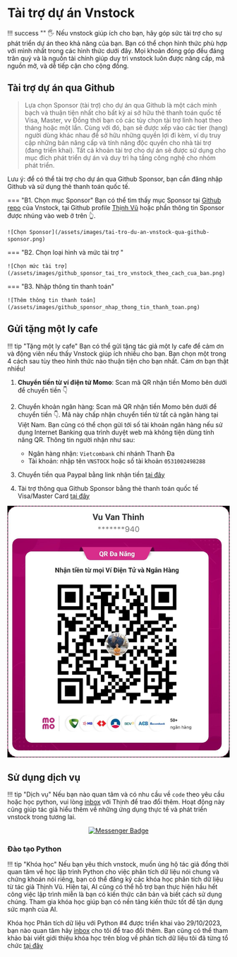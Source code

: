 # Tài trợ dự án Vnstock

!!! success ""
    🖐 Nếu vnstock giúp ích cho bạn, hãy góp sức tài trợ cho sự phát triển dự án theo khả năng của bạn. Bạn có thể chọn hình thức phù hợp với mình nhất trong các hình thức dưới đây. Mọi khoản đóng góp đều đáng trân quý và là nguồn tài chính giúp duy trì vnstock luôn được nâng cấp, mã nguồn mở, và dễ tiếp cận cho cộng đồng.

## Tài trợ dự án qua Github

> Lựa chọn Sponsor (tài trợ) cho dự án qua Github là một cách minh bạch và thuận tiện nhất cho bất kỳ ai sở hữu thẻ thanh toán quốc tế Visa, Master, vv Đồng thời bạn có các tùy chọn tài trợ linh hoạt theo tháng hoặc một lần. Cùng với đó, bạn sẽ được xếp vào các tier (hạng) người dùng khác nhau để sở hữu những quyền lợi đi kèm, ví dụ truy cập những bản nâng cấp và tính năng độc quyền cho nhà tài trợ (đang triển khai).
> Tất cả khoản tài trợ cho dự án sẽ được sử dụng cho mục đích phát triển dự án và duy trì hạ tầng công nghệ cho nhóm phát triển. 

Lưu ý: để có thể tài trợ cho dự án qua Github Sponsor, bạn cần đăng nhập Github và sử dụng thẻ thanh toán quốc tế.

=== "B1. Chọn mục Sponsor"
    Bạn có thể tìm thấy mục Sponsor tại [Github repo](https://github.com/thinh-vu/vnstock) của Vnstock, tại Github profile [Thịnh Vũ](https://github.com/thinh-vu) hoặc phần thông tin Sponsor được nhúng vào web ở trên 👆.

    ![Chọn Sponsor](/assets/images/tai-tro-du-an-vnstock-qua-github-sponsor.png)

=== "B2. Chọn loại hình và mức tài trợ "

    ![Chọn mức tài trợ](/assets/images/github_sponsor_tai_tro_vnstock_theo_cach_cua_ban.png)

=== "B3. Nhập thông tin thanh toán"

    ![Thêm thông tin thanh toán](/assets/images/github_sponsor_nhap_thong_tin_thanh_toan.png)

## Gửi tặng một ly cafe

!!! tip "Tặng một ly cafe"
    Bạn có thể gửi tặng tác giả một ly cafe để cảm ơn và động viên nếu thấy Vnstock giúp ích nhiều cho bạn. Bạn chọn một trong 4 cách sau tùy theo hình thức nào thuận tiện cho bạn nhất. Cám ơn bạn thật nhiều!

1. **Chuyển tiền từ ví điện tử Momo**: Scan mã QR nhận tiền Momo bên dưới để chuyển tiền 👇

2. Chuyển khoản ngân hàng: Scan mã QR nhận tiền Momo bên dưới để chuyển tiền 👇. Mã này chấp nhận chuyển tiền từ tất cả ngân hàng tại Việt Nam. Bạn cũng có thể chọn gửi tới số tài khoản ngân hàng nếu sử dụng Internet Banking qua trình duyệt web mà không tiện dùng tính năng QR. Thông tin người nhận như sau:
   
	- Ngân hàng nhận: `Vietcombank` chi nhánh Thanh Đa
	- Tài khoản: nhập tên `VNSTOCK` hoặc số tài khoản `0531002498288`

3. Chuyển tiền qua Paypal bằng link nhận tiền [tại đây](https://paypal.me/thinhvuphoto?country.x=VN&locale.x=en_US)

4. Tài trợ thông qua Github Sponsor bằng thẻ thanh toán quốc tế Visa/Master Card [tại đây](https://github.com/sponsors/thinh-vu)

![momo qr](../assets/images/momo_qr_all_in_one.jpg?raw=true)


## Sử dụng dịch vụ

!!! tip "Dịch vụ"
    Nếu bạn nào quan tâm và có nhu cầu về `code` theo yêu cầu hoặc học python, vui lòng [inbox](https://www.messenger.com/t/mr.thinh.ueh) với Thịnh để trao đổi thêm. Hoạt động này cũng giúp tác giả hiểu thêm về những ứng dụng thực tế và phát triển vnstock trong tương lai.

<div id="badges" align="center">
  <a href="https://www.messenger.com/t/mr.thinh.ueh">
    <img src="https://img.shields.io/badge/Messenger-00B2FF?style=for-the-badge&logo=messenger&logoColor=white" alt="Messenger Badge"/>
  </a>
</div>

### Đào tạo Python

!!! tip "Khóa học" 
    Nếu bạn yêu thích vnstock, muốn ủng hộ tác giả đồng thời quan tâm về học lập trình Python cho việc phân tích dữ liệu nói chung và chứng khoán nói riêng, bạn có thể đăng ký các khóa học phân tích dữ liệu từ tác giả Thịnh Vũ. Hiện tại, AI cũng có thể hỗ trợ bạn thực hiện hầu hết công việc lập trình miễn là bạn có kiến thức căn bản và biết cách sử dụng chúng. Tham gia khóa học giúp bạn có nền tảng kiến thức tốt để tận dụng sức mạnh của AI.

Khóa học Phân tích dữ liệu với Python #4 được triển khai vào 29/10/2023, bạn nào quan tâm hãy [inbox](https://www.messenger.com/t/mr.thinh.ueh) cho tôi để trao đổi thêm. Bạn cũng có thể tham khảo bài viết giới thiệu khóa học trên blog về phân tích dữ liệu tôi đã từng tổ chức [tại đây](https://thinhvu.com/2023/08/09/phan-tich-du-lieu-voi-python-for-data-analysis-3/)
